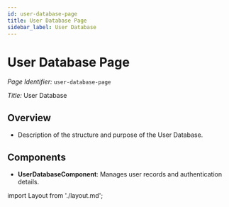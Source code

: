 ```yaml
---
id: user-database-page
title: User Database Page
sidebar_label: User Database
---
```


# User Database Page

*Page Identifier:* `user-database-page`

*Title:* User Database

## Overview
- Description of the structure and purpose of the User Database.

## Components
- **UserDatabaseComponent**: Manages user records and authentication details.

import Layout from './layout.md';

<Layout />



